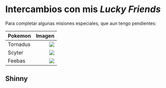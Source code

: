 
# Intercambios con mis ___Lucky Friends___

Para completar algunas misiones especiales, que aun tengo pendientes:

| Pokemon  |                                                               Imagen |
|----------|---------------------------------------------------------------------:|
| Tornadus | ![](https://assets.pokemon.com/assets/cms2/img/pokedex/full/641.png) |
| Scyter   | ![](https://assets.pokemon.com/assets/cms2/img/pokedex/full/123.png) |
| Feebas   | ![](https://assets.pokemon.com/assets/cms2/img/pokedex/full/349.png) |

## Shinny

